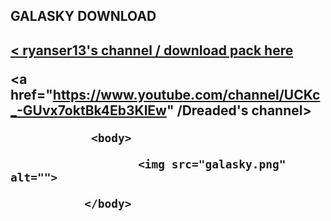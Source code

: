 <!DOCTYPE html>
<html lang="en" dir="ltr">
  <head>
    <meta charset="utf-8">
    <title>GALASKY  click on download pack to get to the download</title>
  </head> <h2>GALASKY DOWNLOAD<h2>
  <body> <a href="https://www.youtube.com/channel/UCKc_-GUvx7oktBk4Eb3KlEw" </a>
                  < ryanser13's channel /

 </body>  <a href="https://www.mediafire.com/file/zfndvf21291y0cp/%25C2%25A75GALA%25C2%25A7bSKY_%25C2%25A7016x.zip/file">download pack here </a>

 <a href="https://www.youtube.com/channel/UCKc_-GUvx7oktBk4Eb3KlEw" </a>
                  /Dreaded's channel>

</html>
<!DOCTYPE html>
<html lang="en" dir="ltr">
  <head>
    <meta charset="utf-8">
    <title></title>
  </head>


                <body>

                       <img src="galasky.png" alt="">

               </body>
</html>


